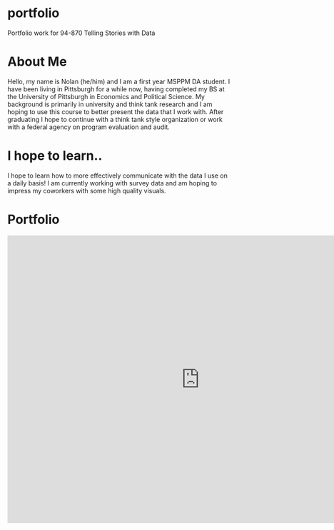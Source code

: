 # portfolio
Portfolio work for 94-870 Telling Stories with Data

# About Me
Hello, my name is Nolan (he/him) and I am a first year MSPPM DA student. I have been living in Pittsburgh for a while now, having completed my BS at the University of Pittsburgh in Economics and Political Science. My background is primarily in university and think tank research and I am hoping to use this course to better present the data that I work with. After graduating I hope to continue with a think tank style organization or work with a federal agency on program evaluation and audit.

# I hope to learn..
I hope to learn how to more effectively communicate with the data I use on a daily basis! I am currently working with survey data and am hoping to impress my coworkers with some high quality visuals.

# Portfolio
<iframe src="https://data.oecd.org/chart/6gQB" width="860" height="645" style="border: 0" mozallowfullscreen="true" webkitallowfullscreen="true" allowfullscreen="true"><a href="https://data.oecd.org/chart/6gQB" target="_blank">OECD Chart: General government debt, Total, % of GDP, Annual, 2015</a></iframe>


<div class="flourish-embed flourish-chart" data-src="visualisation/5298778"><script src="https://public.flourish.studio/resources/embed.js"></script></div>
